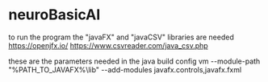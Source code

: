 # neuroBasicAI

to run the program the "javaFX" and "javaCSV" libraries are needed 
https://openjfx.io/
https://www.csvreader.com/java_csv.php

these are the parameters needed in the java build config vm
--module-path "%PATH_TO_JAVAFX%\lib" --add-modules javafx.controls,javafx.fxml
